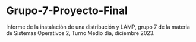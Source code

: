 # Grupo-7-Proyecto-Final
Informe de la instalación de una distribución y LAMP, grupo 7 de la materia de Sistemas Operativos 2, Turno Medio día, diciembre 2023.
